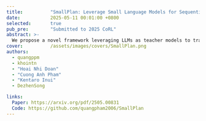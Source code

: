 ```yaml
---
title:          "SmallPlan: Leverage Small Language Models for Sequential Path Planning with Simulation-Powered, LLM-Guided Distillation"
date:           2025-05-11 00:01:00 +0800
selected:       true
pub_pre:        "Submitted to 2025 CoRL"
abstract: >-
  We propose a novel framework leveraging LLMs as teacher models to train lightweight Small Language Models (SLMs) for high-level path planning tasks. The SLMs are trained in a simulation-powered, interleaved manner with LLM-guided SFT and RL. This strategy not only enables SLMs to successfully complete navigation tasks but also makes them aware of important factors like travel distance and number of trials. 
cover:          /assets/images/covers/SmallPlan.png
authors:
  - quangppm
  - khointn
  - "Hoai Nhi Doan"
  - "Cuong Anh Pham"
  - "Kentaro Inui"
  - DezhenSong

links:
  Paper: https://arxiv.org/pdf/2505.00831
  Code: https://github.com/quangpham2006/SmallPlan
---
```

